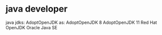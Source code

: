 # java developer

java jdks:
AdoptOpenJDK as:
    AdoptOpenJDK 8
    AdoptOpenJDK 11
Red Hat OpenJDK
Oracle Java SE